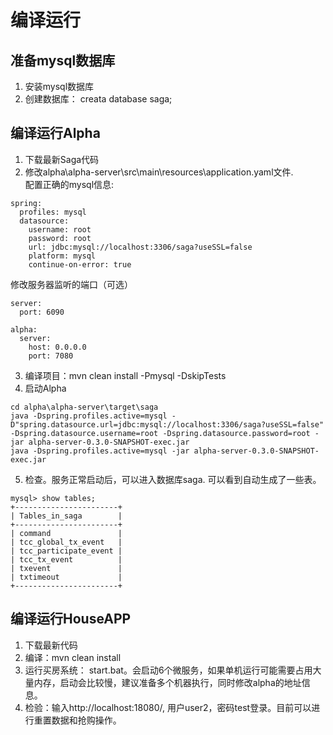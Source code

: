 # 编译运行

## 准备mysql数据库
1. 安装mysql数据库
2. 创建数据库： creata database saga;

## 编译运行Alpha
1. 下载最新Saga代码
2. 修改alpha\alpha-server\src\main\resources\application.yaml文件.   
配置正确的mysql信息:   
```
spring:
  profiles: mysql
  datasource:
    username: root
    password: root
    url: jdbc:mysql://localhost:3306/saga?useSSL=false
    platform: mysql
    continue-on-error: true
```

修改服务器监听的端口（可选）

```
server:
  port: 6090

alpha:
  server:
    host: 0.0.0.0
    port: 7080
```

3. 编译项目：mvn clean install -Pmysql -DskipTests
4. 启动Alpha

```
cd alpha\alpha-server\target\saga
java -Dspring.profiles.active=mysql -D"spring.datasource.url=jdbc:mysql://localhost:3306/saga?useSSL=false" -Dspring.datasource.username=root -Dspring.datasource.password=root -jar alpha-server-0.3.0-SNAPSHOT-exec.jar
java -Dspring.profiles.active=mysql -jar alpha-server-0.3.0-SNAPSHOT-exec.jar
```

5. 检查。服务正常启动后，可以进入数据库saga. 可以看到自动生成了一些表。

```
mysql> show tables;
+-----------------------+
| Tables_in_saga        |
+-----------------------+
| command               |
| tcc_global_tx_event   |
| tcc_participate_event |
| tcc_tx_event          |
| txevent               |
| txtimeout             |
+-----------------------+
```

## 编译运行HouseAPP
1. 下载最新代码
2. 编译：mvn clean install
3. 运行买房系统： start.bat。会启动6个微服务，如果单机运行可能需要占用大量内存，启动会比较慢，建议准备多个机器执行，同时修改alpha的地址信息。
4. 检验：输入http://localhost:18080/, 用户user2，密码test登录。目前可以进行重置数据和抢购操作。
